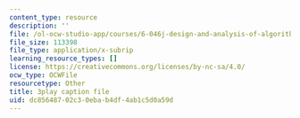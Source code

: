 ```yaml
---
content_type: resource
description: ''
file: /ol-ocw-studio-app/courses/6-046j-design-and-analysis-of-algorithms-spring-2015/dc85648702c30ebab4df4ab1c5d0a59d_eHZifpgyH_4.srt
file_size: 113398
file_type: application/x-subrip
learning_resource_types: []
license: https://creativecommons.org/licenses/by-nc-sa/4.0/
ocw_type: OCWFile
resourcetype: Other
title: 3play caption file
uid: dc856487-02c3-0eba-b4df-4ab1c5d0a59d
---
```

